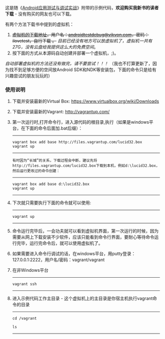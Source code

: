 ﻿这是随《[Android应用测试与调试实战](http://item.jd.com/11447034.html)》附带的示例代码，**欢迎购买我新书的读者下载** - 没有购买的网友也可以下载。

有两个方法下载书中提到的虚拟机：

1. ~~[虚拟机的下载地址](http://yunpan.360.cn)，用户名：androidtestdebug@vikvon.com，密码：ilovetest，自行下载 。~~ *目前已经没有地方可以放虚拟机了，虚拟机一共有27G，没有云盘给我提供这么大的免费空间*。
2. 按下面的方式从本源码自动创建并部署一个虚拟机，;)。

*自动部署虚拟机的方法还没有做完，请不要尝试！！！*
（我也不打算更新了，因为找不到足够方便的空间放Android SDK和NDK等安装包，下面的命令只是给有兴趣尝试的朋友玩玩的）

### 使用说明
1. 下载并安装最新的Virtual Box: https://www.virtualbox.org/wiki/Downloads
2. 下载并安装最新的Vagrant: http://vagrantup.com/
3. 第一次运行时,打开命令行，进入源代码的根目录,执行（如果是windows平台，在下面的命令后面加.bat后缀）：

    -----------------------
    
       vagrant box add base http://files.vagrantup.com/lucid32.box       
       vagrant up
       
    -----------------------
    
    `有时因为“长城”的关系，下载过程会中断，建议先将http://files.vagrantup.com/lucid32.box下载到本机，例如d:\lucid32.box，然后运行更改过的命令创建：`
    
    -----------------------
    
       vagrant box add base d:\lucid32.box     
       vagrant up
       
    -----------------------


4. 下次就只需要执行下面的命令就可以使用:
    
    -----------------------
    
       vagrant up
       
    -----------------------

5. 命令运行完毕后，一会功夫就可以看到虚拟机界面，第一次运行的时候，因为需要从网上下载安装不少软件，应该只能看到命令行界面，要耐心等待命令运行完毕，运行完命令后，就可以使用虚拟机了。

6. 如果需要进入命令行调试的话，在windows平台，用putty登录：127.0.0.1:2222，用户名/密码：vagrant/vagrant

6. 在非Windows平台
    
    -----------------------
    
       vagrant ssh
       
    -----------------------
   
7. 进入示例代码工作主目录 - 这个虚拟机上的主目录是你宿主机执行vagrant命令的目录
   
    -----------------------
    
       cd /vagrant

       ls
       
    -----------------------   
